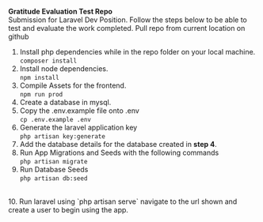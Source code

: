 **Gratitude Evaluation Test Repo**
<br>
Submission for Laravel Dev Position. Follow the steps below to be able to test and evaluate
the work completed. Pull repo from current location on github
<br>
1. Install php dependencies while in the repo folder on your local machine.<br>
``composer install``
2. Install node dependencies.<br>
``npm install``
3. Compile Assets for the frontend.<br>
``npm run prod``
4. Create a database in mysql.
5. Copy the .env.example file onto .env <br>
``cp .env.example .env``
6. Generate the laravel application key<br>
``php artisan key:generate``
7. Add the database details for the database created in **step 4**.
8. Run App Migrations and Seeds with the following commands<br>
``php artisan migrate``
9. Run Database Seeds<br>
``php artisan db:seed``
<br>
10. Run laravel using `php artisan serve` navigate to the url shown and create a user to begin using the app.
